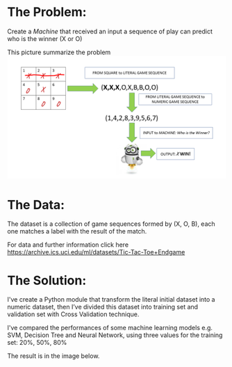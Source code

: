 # The Problem:
Create a <i>Machine</i> that received an input a sequence of play can predict who is the winner (X or O)

This picture summarize the problem
<img src="https://github.com/gentilew/Machine-Learning-Pills/blob/master/Tic-Tac-Toe-Endgame/game_seq.png" alt="">

# The Data:

The dataset is a collection of game sequences formed by (X, O, B), each one matches a label with the result of the match.

For data and further information click here
https://archive.ics.uci.edu/ml/datasets/Tic-Tac-Toe+Endgame


# The Solution:

I've create a Python module that transform the literal initial dataset into a numeric dataset, then I’ve divided this dataset into training set and validation set with Cross Validation technique.

I've compared the performances of some machine learning models e.g. SVM, Decision Tree and Neural Network, using three values for the training set: 20%, 50%, 80%

The result is in the image below.





